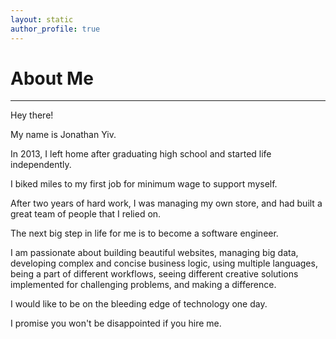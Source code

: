 ```yaml
---
layout: static
author_profile: true
---
```


# About Me

___

Hey there!

My name is Jonathan Yiv.

In 2013, I left home after graduating high school and started life independently.

I biked miles to my first job for minimum wage to support myself.

After two years of hard work, I was managing my own store, and had built a great team of people that I relied on.

The next big step in life for me is to become a software engineer.

I am passionate about building beautiful websites, managing big data, developing complex and concise business logic, using multiple languages, being a part of different workflows, seeing different creative solutions implemented for challenging problems, and making a difference.

I would like to be on the bleeding edge of technology one day.

I promise you won't be disappointed if you hire me.